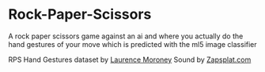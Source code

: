 # Rock-Paper-Scissors

A rock paper scissors game against an ai and where you actually do the hand gestures of your move which is predicted with the ml5 image classifier

RPS Hand Gestures dataset by [Laurence Moroney](http://www.laurencemoroney.com/rock-paper-scissors-dataset/)
Sound by [Zapsplat.com](https://www.zapsplat.com)
